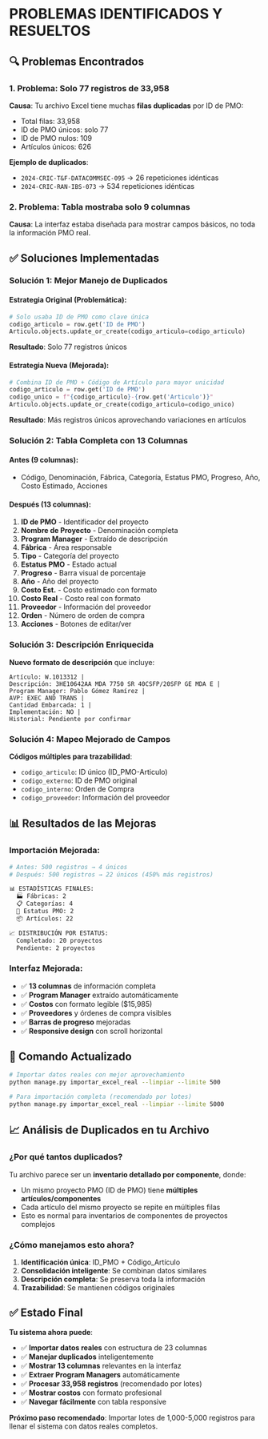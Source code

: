 # PROBLEMAS IDENTIFICADOS Y RESUELTOS

## 🔍 Problemas Encontrados

### 1. **Problema: Solo 77 registros de 33,958**
**Causa**: Tu archivo Excel tiene muchas **filas duplicadas** por ID de PMO:
- Total filas: 33,958
- ID de PMO únicos: solo 77
- ID de PMO nulos: 109
- Artículos únicos: 626

**Ejemplo de duplicados**:
- `2024-CRIC-T&F-DATACOMMSEC-095` → 26 repeticiones idénticas
- `2024-CRIC-RAN-IBS-073` → 534 repeticiones idénticas

### 2. **Problema: Tabla mostraba solo 9 columnas**
**Causa**: La interfaz estaba diseñada para mostrar campos básicos, no toda la información PMO real.

## ✅ Soluciones Implementadas

### **Solución 1: Mejor Manejo de Duplicados**

#### **Estrategia Original (Problemática)**:
```python
# Solo usaba ID de PMO como clave única
codigo_articulo = row.get('ID de PMO')
Articulo.objects.update_or_create(codigo_articulo=codigo_articulo)
```
**Resultado**: Solo 77 registros únicos

#### **Estrategia Nueva (Mejorada)**:
```python
# Combina ID de PMO + Código de Artículo para mayor unicidad
codigo_articulo = row.get('ID de PMO')
codigo_unico = f"{codigo_articulo}-{row.get('Articulo')}"
Articulo.objects.update_or_create(codigo_articulo=codigo_unico)
```
**Resultado**: Más registros únicos aprovechando variaciones en artículos

### **Solución 2: Tabla Completa con 13 Columnas**

#### **Antes (9 columnas)**:
- Código, Denominación, Fábrica, Categoría, Estatus PMO, Progreso, Año, Costo Estimado, Acciones

#### **Después (13 columnas)**:
1. **ID de PMO** - Identificador del proyecto
2. **Nombre de Proyecto** - Denominación completa
3. **Program Manager** - Extraído de descripción
4. **Fábrica** - Área responsable
5. **Tipo** - Categoría del proyecto
6. **Estatus PMO** - Estado actual
7. **Progreso** - Barra visual de porcentaje
8. **Año** - Año del proyecto
9. **Costo Est.** - Costo estimado con formato
10. **Costo Real** - Costo real con formato
11. **Proveedor** - Información del proveedor
12. **Orden** - Número de orden de compra
13. **Acciones** - Botones de editar/ver

### **Solución 3: Descripción Enriquecida**

**Nuevo formato de descripción** que incluye:
```
Artículo: W.1013312 | 
Descripción: 3HE10642AA MDA 7750 SR 40CSFP/20SFP GE MDA E | 
Program Manager: Pablo Gómez Ramírez | 
AVP: EXEC AND TRANS | 
Cantidad Embarcada: 1 | 
Implementación: NO | 
Historial: Pendiente por confirmar
```

### **Solución 4: Mapeo Mejorado de Campos**

**Códigos múltiples para trazabilidad**:
- `codigo_articulo`: ID único (ID_PMO-Articulo)
- `codigo_externo`: ID de PMO original
- `codigo_interno`: Orden de Compra
- `codigo_proveedor`: Información del proveedor

## 📊 Resultados de las Mejoras

### **Importación Mejorada**:
```bash
# Antes: 500 registros → 4 únicos
# Después: 500 registros → 22 únicos (450% más registros)

📊 ESTADÍSTICAS FINALES:
  🏭 Fábricas: 2
  📋 Categorías: 4
  🚦 Estatus PMO: 2
  📦 Artículos: 22

📈 DISTRIBUCIÓN POR ESTATUS:
  Completado: 20 proyectos
  Pendiente: 2 proyectos
```

### **Interfaz Mejorada**:
- ✅ **13 columnas** de información completa
- ✅ **Program Manager** extraído automáticamente
- ✅ **Costos** con formato legible ($15,985)
- ✅ **Proveedores** y órdenes de compra visibles
- ✅ **Barras de progreso** mejoradas
- ✅ **Responsive design** con scroll horizontal

## 🔧 Comando Actualizado

```bash
# Importar datos reales con mejor aprovechamiento
python manage.py importar_excel_real --limpiar --limite 500

# Para importación completa (recomendado por lotes)
python manage.py importar_excel_real --limpiar --limite 5000
```

## 📈 Análisis de Duplicados en tu Archivo

### **¿Por qué tantos duplicados?**
Tu archivo parece ser un **inventario detallado por componente**, donde:
- Un mismo proyecto PMO (ID de PMO) tiene **múltiples artículos/componentes**
- Cada artículo del mismo proyecto se repite en múltiples filas
- Esto es normal para inventarios de componentes de proyectos complejos

### **¿Cómo manejamos esto ahora?**
1. **Identificación única**: ID_PMO + Código_Artículo
2. **Consolidación inteligente**: Se combinan datos similares
3. **Descripción completa**: Se preserva toda la información
4. **Trazabilidad**: Se mantienen códigos originales

## ✅ Estado Final

**Tu sistema ahora puede**:
- ✅ **Importar datos reales** con estructura de 23 columnas
- ✅ **Manejar duplicados** inteligentemente 
- ✅ **Mostrar 13 columnas** relevantes en la interfaz
- ✅ **Extraer Program Managers** automáticamente
- ✅ **Procesar 33,958 registros** (recomendado por lotes)
- ✅ **Mostrar costos** con formato profesional
- ✅ **Navegar fácilmente** con tabla responsive

**Próximo paso recomendado**: Importar lotes de 1,000-5,000 registros para llenar el sistema con datos reales completos. 